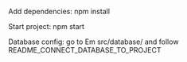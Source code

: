 Add dependencies: npm install

Start project: npm start

Database config: go to Em src/database/ and follow README_CONNECT_DATABASE_TO_PROJECT

